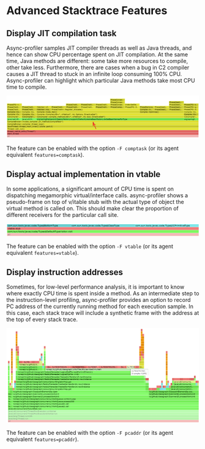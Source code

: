 # Advanced Stacktrace Features

## Display JIT compilation task

Async-profiler samples JIT compiler threads as well as Java threads, and hence can show
CPU percentage spent on JIT compilation. At the same time, Java methods are different:
some take more resources to compile, other take less. Furthermore, there are cases when
a bug in C2 compiler causes a JIT thread to stuck in an infinite loop consuming 100% CPU.
Async-profiler can highlight which particular Java methods take most CPU time to compile.

![](https://github.com/async-profiler/async-profiler/blob/master/.assets/images/comptask_feature.png)

The feature can be enabled with the option `-F comptask` (or its agent equivalent `features=comptask`).

## Display actual implementation in vtable

In some applications, a significant amount of CPU time is spent on dispatching megamorphic virtual/interface calls.
async-profiler shows a pseudo-frame on top of v/itable stub with the actual type of object the virtual method is
called on. This should make clear the proportion of different receivers for the particular call site.

![](https://github.com/async-profiler/async-profiler/blob/master/.assets/images/vtable_feature.png)

The feature can be enabled with the option `-F vtable` (or its agent equivalent `features=vtable`).

## Display instruction addresses

Sometimes, for low-level performance analysis, it is important to know where exactly
CPU time is spent inside a method. As an intermediate step to the instruction-level
profiling, async-profiler provides an option to record PC address of the currently
running method for each execution sample. In this case, each stack trace will include
a synthetic frame with the address at the top of every stack trace.

![](https://github.com/async-profiler/async-profiler/blob/master/.assets/images/pcaddr_feature.png)

The feature can be enabled with the option `-F pcaddr` (or its agent equivalent `features=pcaddr`).